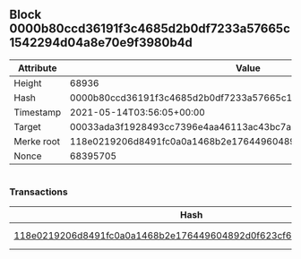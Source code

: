 ## Block 0000b80ccd36191f3c4685d2b0df7233a57665c1542294d04a8e70e9f3980b4d

Attribute | Value
--- | ---
Height | 68936
Hash | 0000b80ccd36191f3c4685d2b0df7233a57665c1542294d04a8e70e9f3980b4d
Timestamp | 2021-05-14T03:56:05+00:00
Target | 00033ada3f1928493cc7396e4aa46113ac43bc7ac52aab5d08e3934913716f64
Merke root | 118e0219206d8491fc0a0a1468b2e176449604892d0f623cf65a0ae6c52a3b46
Nonce | 68395705

```

```

### Transactions

Hash | Amount
--- | ---
[118e0219206d8491fc0a0a1468b2e176449604892d0f623cf65a0ae6c52a3b46](118e0219206d8491fc0a0a1468b2e176449604892d0f623cf65a0ae6c52a3b46.md) | 10.00000000 SKEPTI 
